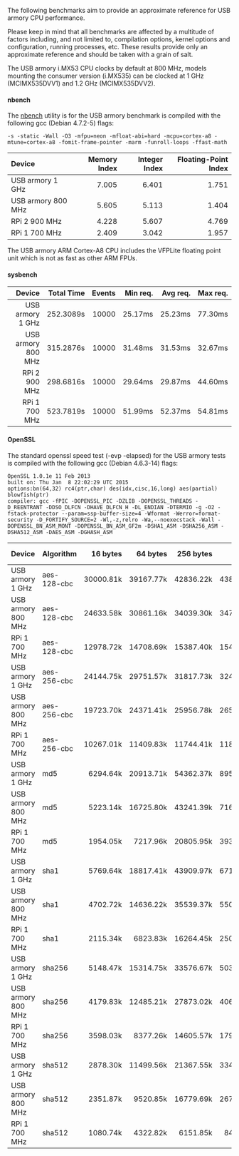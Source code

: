 The following benchmarks aim to provide an approximate reference for USB armory CPU performance. 

Please keep in mind that all benchmarks are affected by a multitude of factors including, and not limited to, compilation options, kernel options and configuration, running processes, etc. These results provide only an approximate reference and should be taken with a grain of salt.

The USB armory i.MX53 CPU clocks by default at 800 MHz, models mounting the consumer version (i.MX535) can be clocked at 1 GHz (MCIMX535DVV1) and 1.2 GHz (MCIMX535DVV2).

#### nbench

The [nbench](http://www.tux.org/~mayer/linux/bmark.html) utility is for the USB armory benchmark is compiled with the following gcc (Debian 4.7.2-5) flags:
```
-s -static -Wall -O3 -mfpu=neon -mfloat-abi=hard -mcpu=cortex-a8 -mtune=cortex-a8 -fomit-frame-pointer -marm -funroll-loops -ffast-math
```

| Device             | Memory Index  | Integer Index | Floating-Point Index |
|:-------------------|--------------:|--------------:|---------------------:|
| USB armory   1 GHz |         7.005 |         6.401 |                1.751 |
| USB armory 800 MHz |         5.605 |         5.113 |                1.404 |
| RPi 2      900 MHz |         4.228 |         5.607 |                4.769 | 
| RPi 1      700 MHz |         2.409 |         3.042 |                1.957 |

The USB armory ARM Cortex-A8 CPU includes the VFPLite floating point unit which is not as fast as other ARM FPUs.

#### sysbench

| Device             |Total Time | Events | Min req. | Avg req. | Max req. |
|-------------------:|----------:|-------:|---------:|---------:|---------:|
| USB armory   1 GHz | 252.3089s |  10000 |  25.17ms |  25.23ms |  77.30ms |
| USB armory 800 MHz | 315.2876s |  10000 |  31.48ms |  31.53ms |  32.67ms |
| RPi 2      900 MHz | 298.6816s |  10000 |  29.64ms |  29.87ms |  44.60ms |
| RPi 1      700 MHz | 523.7819s |  10000 |  51.99ms |  52.37ms |  54.81ms |

#### OpenSSL

The standard openssl speed test (-evp <algorithm> -elapsed) for the USB armory tests is compiled with the following gcc (Debian 4.6.3-14) flags:
```
OpenSSL 1.0.1e 11 Feb 2013
built on: Thu Jan  8 22:02:29 UTC 2015
options:bn(64,32) rc4(ptr,char) des(idx,cisc,16,long) aes(partial) blowfish(ptr) 
compiler: gcc -fPIC -DOPENSSL_PIC -DZLIB -DOPENSSL_THREADS -D_REENTRANT -DDSO_DLFCN -DHAVE_DLFCN_H -DL_ENDIAN -DTERMIO -g -O2 -fstack-protector --param=ssp-buffer-size=4 -Wformat -Werror=format-security -D_FORTIFY_SOURCE=2 -Wl,-z,relro -Wa,--noexecstack -Wall -DOPENSSL_BN_ASM_MONT -DOPENSSL_BN_ASM_GF2m -DSHA1_ASM -DSHA256_ASM -DSHA512_ASM -DAES_ASM -DGHASH_ASM
```

| Device             | Algorithm   | 16 bytes  | 64 bytes  | 256 bytes | 1024 bytes | 8192 bytes |
|:-------------------|:------------|----------:|----------:|----------:|-----------:|-----------:|
| USB armory   1 GHz | aes-128-cbc | 30000.81k | 39167.77k | 42836.22k | 43861.33k  |  44316.25k |
| USB armory 800 MHz | aes-128-cbc | 24633.58k | 30861.16k | 34039.30k | 34790.06k  |  35211.95k |
| RPi 1      700 MHz | aes-128-cbc | 12978.72k | 14708.69k | 15387.40k | 15472.93k  |  15529.06k |
| USB armory   1 GHz | aes-256-cbc | 24144.75k | 29751.57k | 31817.73k | 32489.91k  |  32658.41k |
| USB armory 800 MHz | aes-256-cbc | 19723.70k | 24371.41k | 25956.78k | 26540.71k  |  26678.61k |
| RPi 1      700 MHz | aes-256-cbc | 10267.01k | 11409.83k | 11744.41k | 11812.86k  |  11859.64k |
| USB armory   1 GHz | md5         |  6294.64k | 20913.71k | 54362.37k | 89534.24k  | 110712.15k |
| USB armory 800 MHz | md5         |  5223.14k | 16725.80k | 43241.39k | 71609.00k  |  88520.02k |
| RPi 1      700 MHz | md5         |  1954.05k |  7217.96k | 20805.95k | 39365.29k  |  53226.15k |
| USB armory   1 GHz | sha1        |  5769.64k | 18817.41k | 43909.97k | 67154.54k  |  81788.93k |
| USB armory 800 MHz | sha1        |  4702.72k | 14636.22k | 35539.37k | 55053.31k  |  65456.81k |
| RPi 1      700 MHz | sha1        |  2115.34k |  6823.83k | 16264.45k | 25053.18k  |  30121.35k |
| USB armory   1 GHz | sha256      |  5148.47k | 15314.75k | 33576.67k | 50387.31k  |  58755.75k |
| USB armory 800 MHz | sha256      |  4179.83k | 12485.21k | 27873.02k | 40619.01k  |  46940.16k |
| RPi 1      700 MHz | sha256      |  3598.03k |  8377.26k | 14605.57k | 17979.39k  |  19300.35k |
| USB armory   1 GHz | sha512      |  2878.30k | 11499.56k | 21367.55k | 33400.89k  |  39652.01k |
| USB armory 800 MHz | sha512      |  2351.87k |  9520.85k | 16779.69k | 26769.07k  |  31741.27k |
| RPi 1      700 MHz | sha512      |  1080.74k |  4322.82k |  6151.85k | 8416.32k   |   9418.07k |